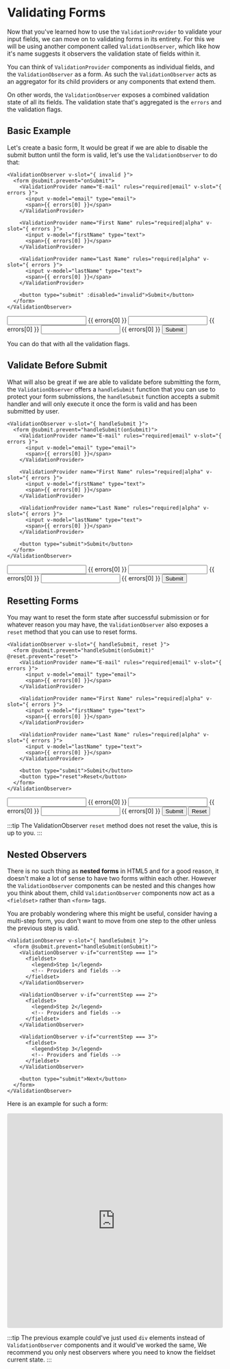 # Validating Forms

Now that you've learned how to use the `ValidationProvider` to validate your input fields, we can move on to validating forms in its entirety. For this we will be using another component called `ValidationObserver`, which like how it's name suggests it observers the validation state of fields within it.

You can think of `ValidationProvider` components as individual fields, and the `ValidationObserver` as a form. As such the `ValidationObserver` acts as an aggregator for its child providers or any components that extend them.

On other words, the `ValidationObserver` exposes a combined validation state of all its fields. The validation state that's aggregated is the `errors` and the validation flags.

## Basic Example

Let's create a basic form, It would be great if we are able to disable the submit button until the form is valid, let's use the `ValidationObserver` to do that:

```vue
<ValidationObserver v-slot="{ invalid }">
  <form @submit.prevent="onSubmit">
    <ValidationProvider name="E-mail" rules="required|email" v-slot="{ errors }">
      <input v-model="email" type="email">
      <span>{{ errors[0] }}</span>
    </ValidationProvider>

    <ValidationProvider name="First Name" rules="required|alpha" v-slot="{ errors }">
      <input v-model="firstName" type="text">
      <span>{{ errors[0] }}</span>
    </ValidationProvider>

    <ValidationProvider name="Last Name" rules="required|alpha" v-slot="{ errors }">
      <input v-model="lastName" type="text">
      <span>{{ errors[0] }}</span>
    </ValidationProvider>

    <button type="submit" :disabled="invalid">Submit</button>
  </form>
</ValidationObserver>
```

<ValidationObserver v-slot="{ invalid }" slim>
  <form @submit.prevent="onSubmit">
    <ValidationProvider name="E-mail" rules="required|email" v-slot="{ errors }">
      <input v-model="values.email" type="email">
      <span>{{ errors[0] }}</span>
    </ValidationProvider>
  <ValidationProvider name="First Name" rules="required|alpha" v-slot="{ errors }">
    <input v-model="values.firstName" type="text">
    <span>{{ errors[0] }}</span>
  </ValidationProvider>
  <ValidationProvider name="Last Name" rules="required|alpha" v-slot="{ errors }">
    <input v-model="values.lastName" type="text">
    <span>{{ errors[0] }}</span>
  </ValidationProvider>
  <button type="submit" :disabled="invalid">Submit</button>
  </form>
</ValidationObserver>

You can do that with all the validation flags.

## Validate Before Submit

What will also be great if we are able to validate before submitting the form, the `ValidationObserver` offers a `handleSubmit` function that you can use to protect your form submissions, the `handleSubmit` function accepts a submit handler and will only execute it once the form is valid and has been submitted by user.

```vue
<ValidationObserver v-slot="{ handleSubmit }">
  <form @submit.prevent="handleSubmit(onSubmit)">
    <ValidationProvider name="E-mail" rules="required|email" v-slot="{ errors }">
      <input v-model="email" type="email">
      <span>{{ errors[0] }}</span>
    </ValidationProvider>

    <ValidationProvider name="First Name" rules="required|alpha" v-slot="{ errors }">
      <input v-model="firstName" type="text">
      <span>{{ errors[0] }}</span>
    </ValidationProvider>

    <ValidationProvider name="Last Name" rules="required|alpha" v-slot="{ errors }">
      <input v-model="lastName" type="text">
      <span>{{ errors[0] }}</span>
    </ValidationProvider>

    <button type="submit">Submit</button>
  </form>
</ValidationObserver>
```

<ValidationObserver v-slot="{ handleSubmit }" slim>
  <form @submit.prevent="handleSubmit(onSubmit)">
    <ValidationProvider name="E-mail" rules="required|email" v-slot="{ errors }">
      <input v-model="values.email" type="email">
      <span>{{ errors[0] }}</span>
    </ValidationProvider>
  <ValidationProvider name="First Name" rules="required|alpha" v-slot="{ errors }">
    <input v-model="values.firstName" type="text">
    <span>{{ errors[0] }}</span>
  </ValidationProvider>
  <ValidationProvider name="Last Name" rules="required|alpha" v-slot="{ errors }">
    <input v-model="values.lastName" type="text">
    <span>{{ errors[0] }}</span>
  </ValidationProvider>
  <button type="submit">Submit</button>
  </form>
</ValidationObserver>

## Resetting Forms

You may want to reset the form state after successful submission or for whatever reason you may have, the `ValidationObserver` also exposes a `reset` method that you can use to reset forms.

```vue
<ValidationObserver v-slot="{ handleSubmit, reset }">
  <form @submit.prevent="handleSubmit(onSubmit)" @reset.prevent="reset">
    <ValidationProvider name="E-mail" rules="required|email" v-slot="{ errors }">
      <input v-model="email" type="email">
      <span>{{ errors[0] }}</span>
    </ValidationProvider>

    <ValidationProvider name="First Name" rules="required|alpha" v-slot="{ errors }">
      <input v-model="firstName" type="text">
      <span>{{ errors[0] }}</span>
    </ValidationProvider>

    <ValidationProvider name="Last Name" rules="required|alpha" v-slot="{ errors }">
      <input v-model="lastName" type="text">
      <span>{{ errors[0] }}</span>
    </ValidationProvider>

    <button type="submit">Submit</button>
    <button type="reset">Reset</button>
  </form>
</ValidationObserver>
```

<ValidationObserver v-slot="{ handleSubmit, reset }">
<form @submit.prevent="handleSubmit(onSubmit)" @reset.prevent="reset">
<ValidationProvider name="E-mail" rules="required|email" v-slot="{ errors }">
  <input v-model="values.email" type="email">
  <span>{{ errors[0] }}</span>
</ValidationProvider>

<ValidationProvider name="First Name" rules="required|alpha" v-slot="{ errors }">
<input v-model="values.firstName" type="text">
<span>{{ errors[0] }}</span>
</ValidationProvider>

<ValidationProvider name="Last Name" rules="required|alpha" v-slot="{ errors }">
<input v-model="values.lastName" type="text">
<span>{{ errors[0] }}</span>
</ValidationProvider>
<button type="submit">Submit</button>
<button type="reset">Reset</button>
</form>
</ValidationObserver>

:::tip
  The ValidationObserver `reset` method does not reset the value, this is up to you.
:::

## Nested Observers

There is no such thing as **nested forms** in HTML5 and for a good reason, it doesn't make a lot of sense to have two forms within each other. However the `ValidationObserver` components can be nested and this changes how you think about them, child `ValidationObserver` components now act as a `<fieldset>` rather than `<form>` tags.

You are probably wondering where this might be useful, consider having a multi-step form, you don't want to move from one step to the other unless the previous step is valid.

```vue
<ValidationObserver v-slot="{ handleSubmit }">
  <form @submit.prevent="handleSubmit(onSubmit)">
    <ValidationObserver v-if="currentStep === 1">
      <fieldset>
        <legend>Step 1</legend>
        <!-- Providers and fields -->
      </fieldset>
    </ValidationObserver>

    <ValidationObserver v-if="currentStep === 2">
      <fieldset>
        <legend>Step 2</legend>
        <!-- Providers and fields -->
      </fieldset>
    </ValidationObserver>

    <ValidationObserver v-if="currentStep === 3">
      <fieldset>
        <legend>Step 3</legend>
        <!-- Providers and fields -->
      </fieldset>
    </ValidationObserver>

    <button type="submit">Next</button>
  </form>
</ValidationObserver>
```

Here is an example for such a form:

<iframe src="https://codesandbox.io/embed/veevalidate-30-multi-step-form-example-i4tfh?fontsize=14" title="VeeValidate 3.0 - Multi-step Form example" allow="geolocation; microphone; camera; midi; vr; accelerometer; gyroscope; payment; ambient-light-sensor; encrypted-media" style="width:100%; height:500px; border:0; border-radius: 4px; overflow:hidden;" sandbox="allow-modals allow-forms allow-popups allow-scripts allow-same-origin"></iframe>

:::tip
 The previous example could've just used `div` elements instead of `ValidationObserver` components and it would've worked the same, We recommend you only nest observers where you need to know the fieldset current state.
:::

<script>
export default {
  data: () => ({
    values: {}
  }),
  methods: {
    onSubmit () {

    }
  }
}
</script>
